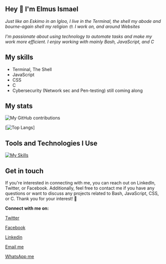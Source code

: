 <!-- social-media icons -->
<link rel="stylesheet" href="https://cdnjs.cloudflare.com/ajax/libs/font-awesome/5.15.1/css/all.min.css" integrity="sha512-+4zCK9k+qNFUR5X+cKL9EIR+ZOhtIloNl9GIKS57V1MyNsYpYcUrUeQc9vNfzsWfV28IaLL3i96P9sdNyeRssA==" crossorigin="anonymous" />
<!-- Tools icons -->
<link rel="stylesheet" href="https://cdnjs.cloudflare.com/ajax/libs/font-awesome/5.15.1/css/all.min.css" integrity="sha512-+4zCK9k+qNFUR5X+cKL9EIR+ZOhtIloNl9GIKS57V1MyNsYpYcUrUeQc9vNfzsWfV28IaLL3i96P9sdNyeRssA==" crossorigin="anonymous" />

<link rel="stylesheet" href="https://cdnjs.cloudflare.com/ajax/libs/font-awesome/5.15.1/css/all.min.css" integrity="sha512-+4zCK9k+qNFUR5X+cKL9EIr9kqCFjGj9UyjxjtJ1WVkLp8pjYBMoAoHkvWLAgY+8EQ0LogjGjy8DZtJcnZjHg==" crossorigin="anonymous" />

<link rel="stylesheet" href="https://cdnjs.cloudflare.com/ajax/libs/font-awesome/5.15.3/css/all.min.css">




## **Hey 👋 I'm Elmus Ismael** 

*Just like an Eskimo in an Igloo, I live in the Terminal, the shell my abode and bourne-again shell <bash> my religion :nerd_face:. I work on, and around Websites*

*I'm passionate about using technology to automate tasks and make my work more efficient. I enjoy working with mainly Bash, JavaScript, and C*


## My skills
- Terminal, The Shell
- JavaScript
- CSS
- C
- Cybersecurity (Network sec and Pen-testing) still coming along
 
## My stats
![My GitHub contributions](https://github-readme-stats.vercel.app/api?username=wan-elmus&count_private=true&show_icons=true&theme=radical)

[![Top Langs](https://github-readme-stats.vercel.app/api/top-langs/?username=wan-elmus&layout=compact)]
<!-- (https://github.com/wan-elmus/github-readme-stats) -->


## Tools and Technologies I Use

[![My Skills](https://skills.thijs.gg/icons?i=bash,js,html,css,c)](https://skills.thijs.gg)

<!-- <i class="fab fa-bash"></i> Bash
<i class="fab fa-js"></i> JavaScript
<i class="devicon-c-plain"></i> C
<i class="fab fa-css3-alt"></i> CSS
<i class="fab fa-html5"></i> HTML
<i class="fas fa-shield-alt"></i> Cybersecurity -->


## Get in touch

If you're interested in connecting with me, you can reach out on LinkedIn, Twitter, or Facebook. Additionally, feel free to contact me if you have any questions or want to discuss any projects related to Bash, JavaScript, CSS, or C. Thank you for your interest! :handshake:

**Connect with me on:**

<i class="fab fa-twitter"></i> [Twitter](https://https://twitter.com/IElmus)

<i class="fab fa-facebook"></i> [Facebook](https://www.facebook.com/profile.php?id=100005090839336)

<i class="fab fa-linkedin"></i> [Linkedin](https://www.linkedin.com/in/elmus-ismael-153568232/)

<a href="mailto:elmuswangudi@gmail.com"> <i class="fab fa-envelope"></i> Email me</a>

<a href="https://api.whatsapp.com/send?phone=+254114937798"> <i class="fab fa-whatsapp"></i> WhatsApp me</a>

